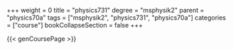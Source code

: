 +++
weight = 0
title = "physics731"
degree = "msphysik2"
parent = "physics70a"
tags = ["msphysik2", "physics731", "physics70a"]
categories = ["course"]
bookCollapseSection = false
+++

{{< genCoursePage >}}
